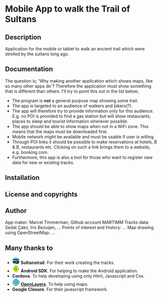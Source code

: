 # Mobile App to walk the Trail of Sultans

## Description

Application for the mobile or tablet to walk an ancient trail which were strolled by the sultans long ago.

## Documentation

The question is; 'Why making another application which shows maps, like so many other apps do'? Therefore the application must show something that is different than others. I'll try to point this out in the list below;

* The program is **not** a general purpose map showing some trail.
* The app is targeted to an audience of walkers and bikers(?).
* The app will therefore try to provide information only for this audience. E.g. no POI is provided to find a gas station but will show restaurants, places to  sleep and tourist information wherever possible.
* The app should be able to show maps when not in a WiFi zone. This means that the maps must be downloaded first.
* Mobile network might be available and must be usable if user is willing.
* Through POI links it should be possible to make reservations at hotels, B & B, restaurants etc. Clicking on such a link brings them to a website, e.g. booking.com.
* Furthermore, this app is also a tool for those who want to register new data for new or existing tracks.

## Installation

## License and copyrights

## Author

App maker: Marcel Timmerman, Github account MARTIMM
Tracks data: Sedat Çakır, Iris Bezuijen, ...
Points of interest and History: ...
Map drawing using OpenStreetMap: ...

## Many thanks to

* ![logo](doc/Sultanstrail_Logo-24x24.png) **Sultanstrail**. For their work creating the tracks.
* ![logo](doc/android02-24x24.png) **Android SDK**. For helping to make the Android application.
* **Cordova**. To help developing using only Html, Javascript and Css.
* ![logo](doc/logo70-24x24.png) [**OpenLayers**][OLayers]. To help using maps.
* **Google Closure**. For their javascript framework.




[OLayers]: (http://openlayers.org/)
[release]: https://github.com/MARTIMM/Library/blob/master/doc/CHANGES.md
[todo]: https://github.com/MARTIMM/Library/blob/master/doc/TODO.md
[man]: https://github.com/MARTIMM/Library/blob/master/doc/manual.pdf
[requir]: https://github.com/MARTIMM/Library/blob/master/doc/requirements.pdf
